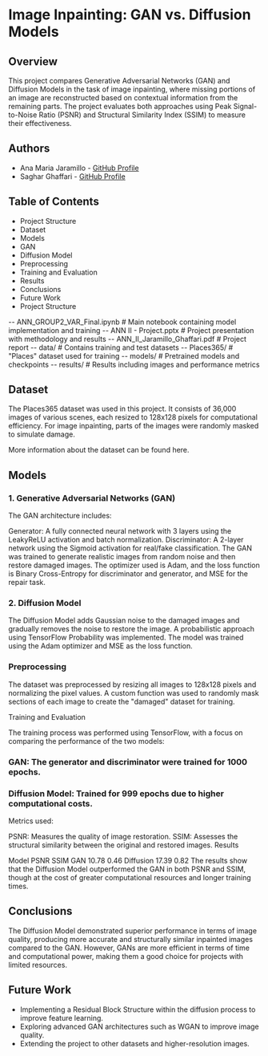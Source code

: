 # Image Inpainting: GAN vs. Diffusion Models

## Overview

This project compares Generative Adversarial Networks (GAN) and Diffusion Models in the task of image inpainting, where missing portions of an image are reconstructed based on contextual information from the remaining parts. The project evaluates both approaches using Peak Signal-to-Noise Ratio (PSNR) and Structural Similarity Index (SSIM) to measure their effectiveness.

## Authors
- Ana Maria Jaramillo - [GitHub Profile](https://github.com/Anmjaramillo412)
- Saghar Ghaffari - [GitHub Profile](https://github.com/Saghar1261)
  
## Table of Contents

- Project Structure
- Dataset
- Models
- GAN
- Diffusion Model
- Preprocessing
- Training and Evaluation
- Results
- Conclusions
- Future Work
- Project Structure


-- ANN_GROUP2_VAR_Final.ipynb     # Main notebook containing model implementation and training
-- ANN II - Project.pptx          # Project presentation with methodology and results
-- ANN_II_Jaramillo_Ghaffari.pdf  # Project report
-- data/                         # Contains training and test datasets
-- Places365/                # "Places" dataset used for training
-- models/                       # Pretrained models and checkpoints
-- results/                      # Results including images and performance metrics


## Dataset

The Places365 dataset was used in this project. It consists of 36,000 images of various scenes, each resized to 128x128 pixels for computational efficiency. For image inpainting, parts of the images were randomly masked to simulate damage.

More information about the dataset can be found here.

## Models

### 1. Generative Adversarial Networks (GAN)
The GAN architecture includes:

Generator: A fully connected neural network with 3 layers using the LeakyReLU activation and batch normalization.
Discriminator: A 2-layer network using the Sigmoid activation for real/fake classification.
The GAN was trained to generate realistic images from random noise and then restore damaged images. The optimizer used is Adam, and the loss function is Binary Cross-Entropy for discriminator and generator, and MSE for the repair task.

### 2. Diffusion Model
The Diffusion Model adds Gaussian noise to the damaged images and gradually removes the noise to restore the image. A probabilistic approach using TensorFlow Probability was implemented. The model was trained using the Adam optimizer and MSE as the loss function.

### Preprocessing

The dataset was preprocessed by resizing all images to 128x128 pixels and normalizing the pixel values. A custom function was used to randomly mask sections of each image to create the "damaged" dataset for training.

Training and Evaluation

The training process was performed using TensorFlow, with a focus on comparing the performance of the two models:

### GAN: The generator and discriminator were trained for 1000 epochs.
### Diffusion Model: Trained for 999 epochs due to higher computational costs.
Metrics used:

PSNR: Measures the quality of image restoration.
SSIM: Assesses the structural similarity between the original and restored images.
Results

Model	PSNR	SSIM
GAN	10.78	0.46
Diffusion	17.39	0.82
The results show that the Diffusion Model outperformed the GAN in both PSNR and SSIM, though at the cost of greater computational resources and longer training times.

## Conclusions

The Diffusion Model demonstrated superior performance in terms of image quality, producing more accurate and structurally similar inpainted images compared to the GAN. However, GANs are more efficient in terms of time and computational power, making them a good choice for projects with limited resources.

## Future Work

- Implementing a Residual Block Structure within the diffusion process to improve feature learning.
- Exploring advanced GAN architectures such as WGAN to improve image quality.
- Extending the project to other datasets and higher-resolution images.
